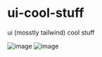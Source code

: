 # ui-cool-stuff
ui (mosstly tailwind) cool stuff 

![image](https://github.com/MariaCabreraGavilan2001/ui-cool-stuff/assets/80885581/0eda948e-c96b-458e-bc07-65dbd87139a0)
![image](https://github.com/MariaCabreraGavilan2001/ui-cool-stuff/assets/80885581/eea25367-b0a0-43a5-9ce7-6779a763b483)

